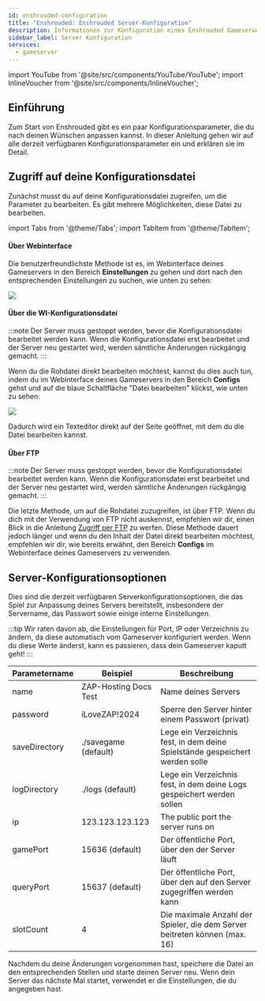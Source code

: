 ```yaml
---
id: enshrouded-configuration
title: "Enshrouded: Enshrouded Server-Konfiguration"
description: Informationen zur Konfiguration eines Enshrouded Gameservers von ZAP-Hosting - ZAP-Hosting.com Dokumentation
sidebar_label: Server Konfiguration
services:
  - gameserver
---
```


import YouTube from '@site/src/components/YouTube/YouTube';
import InlineVoucher from '@site/src/components/InlineVoucher';

## Einführung

Zum Start von Enshrouded gibt es ein paar Konfigurationsparameter, die du nach deinen Wünschen anpassen kannst. In dieser Anleitung gehen wir auf alle derzeit verfügbaren Konfigurationsparameter ein und erklären sie im Detail.

<YouTube videoId="wgvfvQdtwN4" imageSrc="https://screensaver01.zap-hosting.com/index.php/s/38mm9EFYzXSaKjA/preview" title="Setup Enshrouded Server in just 60 seconds!" description="Hast du das Gefühl, dass du etwas besser verstehst, wenn du es in Aktion siehst? Wir haben etwas für dich! Tauche ab in unser Video, welches alles für dich zusammenfasst. Egal, ob du es eilig hast oder einfach nur Informationen auf möglichst verständliche Art und Weise aufnehmen möchtest!"/>

<InlineVoucher />

## Zugriff auf deine Konfigurationsdatei

Zunächst musst du auf deine Konfigurationsdatei zugreifen, um die Parameter zu bearbeiten. Es gibt mehrere Möglichkeiten, diese Datei zu bearbeiten.

import Tabs from '@theme/Tabs';
import TabItem from '@theme/TabItem';

<Tabs>
<TabItem value="settings" label="Über Webinterface" default>

#### Über Webinterface

Die benutzerfreundlichste Methode ist es, im Webinterface deines Gameservers in den Bereich **Einstellungen** zu gehen und dort nach den entsprechenden Einstellungen zu suchen, wie unten zu sehen:

![](https://screensaver01.zap-hosting.com/index.php/s/cGbSnRp5gfbWnnb/preview)

</TabItem>

<TabItem value="configs" label="Über die WI-Konfigurationsdatei">

#### Über die WI-Konfigurationsdatei

:::note
Der Server muss gestoppt werden, bevor die Konfigurationsdatei bearbeitet werden kann. Wenn die Konfigurationsdatei erst bearbeitet und der Server neu gestartet wird, werden sämtliche Änderungen rückgängig gemacht.
:::

Wenn du die Rohdatei direkt bearbeiten möchtest, kannst du dies auch tun, indem du im Webinterface deines Gameservers in den Bereich **Configs** gehst und auf die blaue Schaltfläche "Datei bearbeiten" klickst, wie unten zu sehen:

![](https://github.com/zaphosting/docs/assets/42719082/6a440e57-01a5-4ec3-838c-7c83cebbb8b9)

Dadurch wird ein Texteditor direkt auf der Seite geöffnet, mit dem du die Datei bearbeiten kannst.

</TabItem>

<TabItem value="ftp" label="Via FTP">


#### Über FTP

:::note
Der Server muss gestoppt werden, bevor die Konfigurationsdatei bearbeitet werden kann. Wenn die Konfigurationsdatei erst bearbeitet und der Server neu gestartet wird, werden sämtliche Änderungen rückgängig gemacht.
:::

Die letzte Methode, um auf die Rohdatei zuzugreifen, ist über FTP. Wenn du dich mit der Verwendung von FTP nicht auskennst, empfehlen wir dir, einen Blick in die Anleitung [Zugriff per FTP](gameserver-ftpaccess.md) zu werfen. Diese Methode dauert jedoch länger und wenn du den Inhalt der Datei direkt bearbeiten möchtest, empfehlen wir dir, wie bereits erwähnt, den Bereich **Configs** im Webinterface deines Gameservers zu verwenden.

</TabItem>
</Tabs>

## Server-Konfigurationsoptionen

Dies sind die derzeit verfügbaren Serverkonfigurationsoptionen, die das Spiel zur Anpassung deines Servers bereitstellt, insbesondere der Servername, das Passwort sowie einige interne Einstellungen.

:::tip
Wir raten davon ab, die Einstellungen für Port, IP oder Verzeichnis zu ändern, da diese automatisch vom Gameserver konfiguriert werden. Wenn du diese Werte änderst, kann es passieren, dass dein Gameserver kaputt geht!
:::

| Parametername  | Beispiel                                | Beschreibung                                                                 |
| -------------- | --------------------------------------- | ---------------------------------------------------------------------------- | 
| name           | ZAP-Hosting Docs Test                   | Name deines Servers                                                          |
| password       | iLoveZAP!2024                           | Sperre den Server hinter einem Passwort (privat)                             |
| saveDirectory  | ./savegame (default)                    | Lege ein Verzeichnis fest, in dem deine Spielstände gespeichert werden solle |
| logDirectory   | ./logs (default)                        | Lege ein Verzeichnis fest, in dem deine Logs gespeichert werden sollen       |
| ip             | 123.123.123.123                         | The public port the server runs on                                           |
| gamePort       | 15636 (default)                         | Der öffentliche Port, über den der Server läuft                              |
| queryPort      | 15637 (default)                         | Der öffentliche Port, über den auf den Server zugegriffen werden kann        |
| slotCount      | 4                                       | Die maximale Anzahl der Spieler, die dem Server beitreten können (max. 16)   |

Nachdem du deine Änderungen vorgenommen hast, speichere die Datei an den entsprechenden Stellen und starte deinen Server neu. Wenn dein Server das nächste Mal startet, verwendet er die Einstellungen, die du angegeben hast.